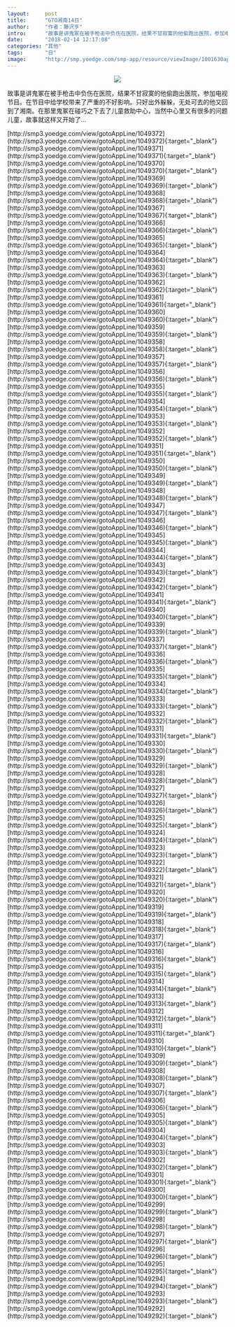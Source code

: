 ```yaml
---
layout:     post
title:      "GTO湘南14日"
author:     "作者：藤沢亨"
intro:      "故事是讲鬼冢在被手枪击中负伤在医院，结果不甘寂寞的他偷跑出医院，参加电视节目。在节目中给学校带来了严重的不好影响。只好出外躲躲，无处可去的他又回到了湘南。在那里鬼冢在碰巧之下去了儿童救助中心，当然中心里又有很多的问题儿童，故事就这样又开始了…"
date:       "2018-02-14 12:17:08"
categories: "其他"
tags:       "日"
image:      "http://smp.yoedge.com/smp-app/resource/viewImage/1001630appline.png"
---
```

<div style="text-align: center">
<p><img src="http://smp.yoedge.com/smp-app/resource/viewImage/1001630appline.png"/></p>
</div>
<p class="post-meta">
<span>故事是讲鬼冢在被手枪击中负伤在医院，结果不甘寂寞的他偷跑出医院，参加电视节目。在节目中给学校带来了严重的不好影响。只好出外躲躲，无处可去的他又回到了湘南。在那里鬼冢在碰巧之下去了儿童救助中心，当然中心里又有很多的问题儿童，故事就这样又开始了…</span>
</p>
[http://smp3.yoedge.com/view/gotoAppLine/1049372](http://smp3.yoedge.com/view/gotoAppLine/1049372){:target="_blank"}
[http://smp3.yoedge.com/view/gotoAppLine/1049371](http://smp3.yoedge.com/view/gotoAppLine/1049371){:target="_blank"}
[http://smp3.yoedge.com/view/gotoAppLine/1049370](http://smp3.yoedge.com/view/gotoAppLine/1049370){:target="_blank"}
[http://smp3.yoedge.com/view/gotoAppLine/1049369](http://smp3.yoedge.com/view/gotoAppLine/1049369){:target="_blank"}
[http://smp3.yoedge.com/view/gotoAppLine/1049368](http://smp3.yoedge.com/view/gotoAppLine/1049368){:target="_blank"}
[http://smp3.yoedge.com/view/gotoAppLine/1049367](http://smp3.yoedge.com/view/gotoAppLine/1049367){:target="_blank"}
[http://smp3.yoedge.com/view/gotoAppLine/1049366](http://smp3.yoedge.com/view/gotoAppLine/1049366){:target="_blank"}
[http://smp3.yoedge.com/view/gotoAppLine/1049365](http://smp3.yoedge.com/view/gotoAppLine/1049365){:target="_blank"}
[http://smp3.yoedge.com/view/gotoAppLine/1049364](http://smp3.yoedge.com/view/gotoAppLine/1049364){:target="_blank"}
[http://smp3.yoedge.com/view/gotoAppLine/1049363](http://smp3.yoedge.com/view/gotoAppLine/1049363){:target="_blank"}
[http://smp3.yoedge.com/view/gotoAppLine/1049362](http://smp3.yoedge.com/view/gotoAppLine/1049362){:target="_blank"}
[http://smp3.yoedge.com/view/gotoAppLine/1049361](http://smp3.yoedge.com/view/gotoAppLine/1049361){:target="_blank"}
[http://smp3.yoedge.com/view/gotoAppLine/1049360](http://smp3.yoedge.com/view/gotoAppLine/1049360){:target="_blank"}
[http://smp3.yoedge.com/view/gotoAppLine/1049359](http://smp3.yoedge.com/view/gotoAppLine/1049359){:target="_blank"}
[http://smp3.yoedge.com/view/gotoAppLine/1049358](http://smp3.yoedge.com/view/gotoAppLine/1049358){:target="_blank"}
[http://smp3.yoedge.com/view/gotoAppLine/1049357](http://smp3.yoedge.com/view/gotoAppLine/1049357){:target="_blank"}
[http://smp3.yoedge.com/view/gotoAppLine/1049356](http://smp3.yoedge.com/view/gotoAppLine/1049356){:target="_blank"}
[http://smp3.yoedge.com/view/gotoAppLine/1049355](http://smp3.yoedge.com/view/gotoAppLine/1049355){:target="_blank"}
[http://smp3.yoedge.com/view/gotoAppLine/1049354](http://smp3.yoedge.com/view/gotoAppLine/1049354){:target="_blank"}
[http://smp3.yoedge.com/view/gotoAppLine/1049353](http://smp3.yoedge.com/view/gotoAppLine/1049353){:target="_blank"}
[http://smp3.yoedge.com/view/gotoAppLine/1049352](http://smp3.yoedge.com/view/gotoAppLine/1049352){:target="_blank"}
[http://smp3.yoedge.com/view/gotoAppLine/1049351](http://smp3.yoedge.com/view/gotoAppLine/1049351){:target="_blank"}
[http://smp3.yoedge.com/view/gotoAppLine/1049350](http://smp3.yoedge.com/view/gotoAppLine/1049350){:target="_blank"}
[http://smp3.yoedge.com/view/gotoAppLine/1049349](http://smp3.yoedge.com/view/gotoAppLine/1049349){:target="_blank"}
[http://smp3.yoedge.com/view/gotoAppLine/1049348](http://smp3.yoedge.com/view/gotoAppLine/1049348){:target="_blank"}
[http://smp3.yoedge.com/view/gotoAppLine/1049347](http://smp3.yoedge.com/view/gotoAppLine/1049347){:target="_blank"}
[http://smp3.yoedge.com/view/gotoAppLine/1049346](http://smp3.yoedge.com/view/gotoAppLine/1049346){:target="_blank"}
[http://smp3.yoedge.com/view/gotoAppLine/1049345](http://smp3.yoedge.com/view/gotoAppLine/1049345){:target="_blank"}
[http://smp3.yoedge.com/view/gotoAppLine/1049344](http://smp3.yoedge.com/view/gotoAppLine/1049344){:target="_blank"}
[http://smp3.yoedge.com/view/gotoAppLine/1049343](http://smp3.yoedge.com/view/gotoAppLine/1049343){:target="_blank"}
[http://smp3.yoedge.com/view/gotoAppLine/1049342](http://smp3.yoedge.com/view/gotoAppLine/1049342){:target="_blank"}
[http://smp3.yoedge.com/view/gotoAppLine/1049341](http://smp3.yoedge.com/view/gotoAppLine/1049341){:target="_blank"}
[http://smp3.yoedge.com/view/gotoAppLine/1049340](http://smp3.yoedge.com/view/gotoAppLine/1049340){:target="_blank"}
[http://smp3.yoedge.com/view/gotoAppLine/1049339](http://smp3.yoedge.com/view/gotoAppLine/1049339){:target="_blank"}
[http://smp3.yoedge.com/view/gotoAppLine/1049337](http://smp3.yoedge.com/view/gotoAppLine/1049337){:target="_blank"}
[http://smp3.yoedge.com/view/gotoAppLine/1049336](http://smp3.yoedge.com/view/gotoAppLine/1049336){:target="_blank"}
[http://smp3.yoedge.com/view/gotoAppLine/1049335](http://smp3.yoedge.com/view/gotoAppLine/1049335){:target="_blank"}
[http://smp3.yoedge.com/view/gotoAppLine/1049334](http://smp3.yoedge.com/view/gotoAppLine/1049334){:target="_blank"}
[http://smp3.yoedge.com/view/gotoAppLine/1049333](http://smp3.yoedge.com/view/gotoAppLine/1049333){:target="_blank"}
[http://smp3.yoedge.com/view/gotoAppLine/1049332](http://smp3.yoedge.com/view/gotoAppLine/1049332){:target="_blank"}
[http://smp3.yoedge.com/view/gotoAppLine/1049331](http://smp3.yoedge.com/view/gotoAppLine/1049331){:target="_blank"}
[http://smp3.yoedge.com/view/gotoAppLine/1049330](http://smp3.yoedge.com/view/gotoAppLine/1049330){:target="_blank"}
[http://smp3.yoedge.com/view/gotoAppLine/1049329](http://smp3.yoedge.com/view/gotoAppLine/1049329){:target="_blank"}
[http://smp3.yoedge.com/view/gotoAppLine/1049328](http://smp3.yoedge.com/view/gotoAppLine/1049328){:target="_blank"}
[http://smp3.yoedge.com/view/gotoAppLine/1049327](http://smp3.yoedge.com/view/gotoAppLine/1049327){:target="_blank"}
[http://smp3.yoedge.com/view/gotoAppLine/1049326](http://smp3.yoedge.com/view/gotoAppLine/1049326){:target="_blank"}
[http://smp3.yoedge.com/view/gotoAppLine/1049325](http://smp3.yoedge.com/view/gotoAppLine/1049325){:target="_blank"}
[http://smp3.yoedge.com/view/gotoAppLine/1049324](http://smp3.yoedge.com/view/gotoAppLine/1049324){:target="_blank"}
[http://smp3.yoedge.com/view/gotoAppLine/1049323](http://smp3.yoedge.com/view/gotoAppLine/1049323){:target="_blank"}
[http://smp3.yoedge.com/view/gotoAppLine/1049322](http://smp3.yoedge.com/view/gotoAppLine/1049322){:target="_blank"}
[http://smp3.yoedge.com/view/gotoAppLine/1049321](http://smp3.yoedge.com/view/gotoAppLine/1049321){:target="_blank"}
[http://smp3.yoedge.com/view/gotoAppLine/1049320](http://smp3.yoedge.com/view/gotoAppLine/1049320){:target="_blank"}
[http://smp3.yoedge.com/view/gotoAppLine/1049319](http://smp3.yoedge.com/view/gotoAppLine/1049319){:target="_blank"}
[http://smp3.yoedge.com/view/gotoAppLine/1049318](http://smp3.yoedge.com/view/gotoAppLine/1049318){:target="_blank"}
[http://smp3.yoedge.com/view/gotoAppLine/1049317](http://smp3.yoedge.com/view/gotoAppLine/1049317){:target="_blank"}
[http://smp3.yoedge.com/view/gotoAppLine/1049316](http://smp3.yoedge.com/view/gotoAppLine/1049316){:target="_blank"}
[http://smp3.yoedge.com/view/gotoAppLine/1049315](http://smp3.yoedge.com/view/gotoAppLine/1049315){:target="_blank"}
[http://smp3.yoedge.com/view/gotoAppLine/1049314](http://smp3.yoedge.com/view/gotoAppLine/1049314){:target="_blank"}
[http://smp3.yoedge.com/view/gotoAppLine/1049313](http://smp3.yoedge.com/view/gotoAppLine/1049313){:target="_blank"}
[http://smp3.yoedge.com/view/gotoAppLine/1049312](http://smp3.yoedge.com/view/gotoAppLine/1049312){:target="_blank"}
[http://smp3.yoedge.com/view/gotoAppLine/1049311](http://smp3.yoedge.com/view/gotoAppLine/1049311){:target="_blank"}
[http://smp3.yoedge.com/view/gotoAppLine/1049310](http://smp3.yoedge.com/view/gotoAppLine/1049310){:target="_blank"}
[http://smp3.yoedge.com/view/gotoAppLine/1049309](http://smp3.yoedge.com/view/gotoAppLine/1049309){:target="_blank"}
[http://smp3.yoedge.com/view/gotoAppLine/1049308](http://smp3.yoedge.com/view/gotoAppLine/1049308){:target="_blank"}
[http://smp3.yoedge.com/view/gotoAppLine/1049307](http://smp3.yoedge.com/view/gotoAppLine/1049307){:target="_blank"}
[http://smp3.yoedge.com/view/gotoAppLine/1049306](http://smp3.yoedge.com/view/gotoAppLine/1049306){:target="_blank"}
[http://smp3.yoedge.com/view/gotoAppLine/1049305](http://smp3.yoedge.com/view/gotoAppLine/1049305){:target="_blank"}
[http://smp3.yoedge.com/view/gotoAppLine/1049304](http://smp3.yoedge.com/view/gotoAppLine/1049304){:target="_blank"}
[http://smp3.yoedge.com/view/gotoAppLine/1049303](http://smp3.yoedge.com/view/gotoAppLine/1049303){:target="_blank"}
[http://smp3.yoedge.com/view/gotoAppLine/1049302](http://smp3.yoedge.com/view/gotoAppLine/1049302){:target="_blank"}
[http://smp3.yoedge.com/view/gotoAppLine/1049301](http://smp3.yoedge.com/view/gotoAppLine/1049301){:target="_blank"}
[http://smp3.yoedge.com/view/gotoAppLine/1049300](http://smp3.yoedge.com/view/gotoAppLine/1049300){:target="_blank"}
[http://smp3.yoedge.com/view/gotoAppLine/1049299](http://smp3.yoedge.com/view/gotoAppLine/1049299){:target="_blank"}
[http://smp3.yoedge.com/view/gotoAppLine/1049298](http://smp3.yoedge.com/view/gotoAppLine/1049298){:target="_blank"}
[http://smp3.yoedge.com/view/gotoAppLine/1049297](http://smp3.yoedge.com/view/gotoAppLine/1049297){:target="_blank"}
[http://smp3.yoedge.com/view/gotoAppLine/1049296](http://smp3.yoedge.com/view/gotoAppLine/1049296){:target="_blank"}
[http://smp3.yoedge.com/view/gotoAppLine/1049295](http://smp3.yoedge.com/view/gotoAppLine/1049295){:target="_blank"}
[http://smp3.yoedge.com/view/gotoAppLine/1049294](http://smp3.yoedge.com/view/gotoAppLine/1049294){:target="_blank"}
[http://smp3.yoedge.com/view/gotoAppLine/1049293](http://smp3.yoedge.com/view/gotoAppLine/1049293){:target="_blank"}
[http://smp3.yoedge.com/view/gotoAppLine/1049292](http://smp3.yoedge.com/view/gotoAppLine/1049292){:target="_blank"}


